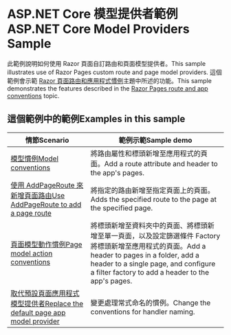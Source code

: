 # <a name="aspnet-core-model-providers-sample"></a><span data-ttu-id="967e1-101">ASP.NET Core 模型提供者範例</span><span class="sxs-lookup"><span data-stu-id="967e1-101">ASP.NET Core Model Providers Sample</span></span>

<span data-ttu-id="967e1-102">此範例說明如何使用 Razor 頁面自訂路由和頁面模型提供者。</span><span class="sxs-lookup"><span data-stu-id="967e1-102">This sample illustrates use of Razor Pages custom route and page model providers.</span></span> <span data-ttu-id="967e1-103">這個範例會示範 [Razor 頁面路由和應用程式慣例](https://docs.microsoft.com/aspnet/core/razor-pages/razor-pages-convention-features)主題中所述的功能。</span><span class="sxs-lookup"><span data-stu-id="967e1-103">This sample demonstrates the features described in the [Razor Pages route and app conventions](https://docs.microsoft.com/aspnet/core/razor-pages/razor-pages-convention-features) topic.</span></span>

## <a name="examples-in-this-sample"></a><span data-ttu-id="967e1-104">這個範例中的範例</span><span class="sxs-lookup"><span data-stu-id="967e1-104">Examples in this sample</span></span>

| <span data-ttu-id="967e1-105">情節</span><span class="sxs-lookup"><span data-stu-id="967e1-105">Scenario</span></span> | <span data-ttu-id="967e1-106">範例示範</span><span class="sxs-lookup"><span data-stu-id="967e1-106">Sample demo</span></span> |
| -------- | ----------- |
| [<span data-ttu-id="967e1-107">模型慣例</span><span class="sxs-lookup"><span data-stu-id="967e1-107">Model conventions</span></span>](https://docs.microsoft.com/aspnet/core/razor-pages/razor-pages-conventions#model-conventions) | <span data-ttu-id="967e1-108">將路由屬性和標頭新增至應用程式的頁面。</span><span class="sxs-lookup"><span data-stu-id="967e1-108">Add a route attribute and header to the app's pages.</span></span> |
| [<span data-ttu-id="967e1-109">使用 AddPageRoute 來新增頁面路由</span><span class="sxs-lookup"><span data-stu-id="967e1-109">Use AddPageRoute to add a page route</span></span>](https://docs.microsoft.com/aspnet/core/razor-pages/razor-pages-conventions#configure-a-page-route) | <span data-ttu-id="967e1-110">將指定的路由新增至指定頁面上的頁面。</span><span class="sxs-lookup"><span data-stu-id="967e1-110">Adds the specified route to the page at the specified page.</span></span> |
| [<span data-ttu-id="967e1-111">頁面模型動作慣例</span><span class="sxs-lookup"><span data-stu-id="967e1-111">Page model action conventions</span></span>](https://docs.microsoft.com/aspnet/core/razor-pages/razor-pages-conventions#page-model-action-conventions) | <span data-ttu-id="967e1-112">將標頭新增至資料夾中的頁面、將標頭新增至單一頁面，以及設定篩選條件 Factory 將標頭新增至應用程式的頁面。</span><span class="sxs-lookup"><span data-stu-id="967e1-112">Add a header to pages in a folder, add a header to a single page, and configure a filter factory to add a header to the app's pages.</span></span> |
| [<span data-ttu-id="967e1-113">取代預設頁面應用程式模型提供者</span><span class="sxs-lookup"><span data-stu-id="967e1-113">Replace the default page app model provider</span></span>](https://docs.microsoft.com/aspnet/core/razor-pages/razor-pages-conventions#replace-the-default-page-app-model-provider) | <span data-ttu-id="967e1-114">變更處理常式命名的慣例。</span><span class="sxs-lookup"><span data-stu-id="967e1-114">Change the conventions for handler naming.</span></span> |
